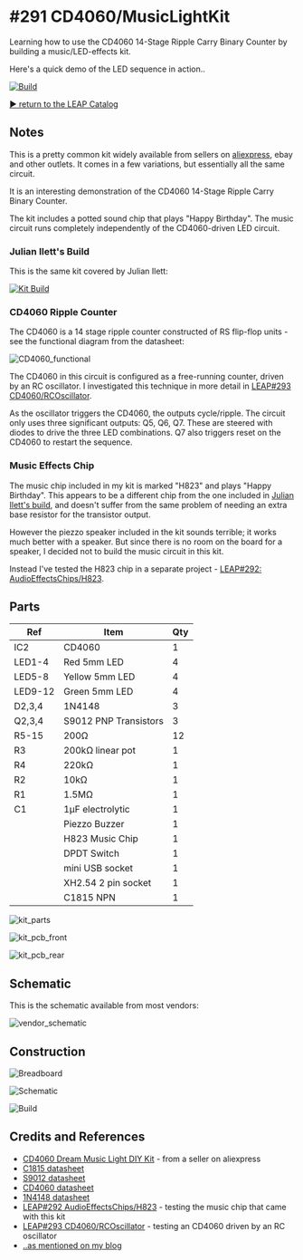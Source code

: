 # #291 CD4060/MusicLightKit

Learning how to use the CD4060 14-Stage Ripple Carry Binary Counter by building a music/LED-effects kit.

Here's a quick demo of the LED sequence in action..

[![Build](./assets/MusicLightKit_build.jpg?raw=true)](http://www.youtube.com/watch?v=oUgnn1maLc8)

[:arrow_forward: return to the LEAP Catalog](http://leap.tardate.com)

## Notes

This is a pretty common kit widely available from sellers on [aliexpress](https://www.aliexpress.com/item/CD4060-Dream-Music-Light-DIY-Kit-Birthday-Gift-Suite-Electronic-Production-of-DIY-Parts/32748833397.html), ebay and other outlets.
It comes in a few variations, but essentially all the same circuit.

It is an interesting demonstration of the CD4060 14-Stage Ripple Carry Binary Counter.

The kit includes a potted sound chip that plays "Happy Birthday". The music circuit runs completely independently of the CD4060-driven LED circuit.


### Julian Ilett's Build

This is the same kit covered by Julian Ilett:

[![Kit Build](http://img.youtube.com/vi/AJFLz_hQsjo/0.jpg)](http://www.youtube.com/watch?v=AJFLz_hQsjo)


### CD4060 Ripple Counter

The CD4060 is a 14 stage ripple counter constructed of RS flip-flop units - see the functional diagram from the datasheet:

![CD4060_functional](../assets/CD4060_functional.png?raw=true)

The CD4060 in this circuit is configured as a free-running counter, driven by an RC oscillator.
I investigated this technique in more detail in [LEAP#293 CD4060/RCOscillator](../RCOscillator).

As the oscillator triggers the CD4060, the outputs cycle/ripple. The circuit only uses three significant outputs: Q5, Q6, Q7.
These are steered with diodes to drive the three LED combinations. Q7 also triggers reset on the CD4060 to restart the sequence.

### Music Effects Chip

The music chip included in my kit is marked "H823" and plays "Happy Birthday". This appears to be a different chip
from the one included in [Julian Ilett's build](http://www.youtube.com/watch?v=AJFLz_hQsjo),
and doesn't suffer from the same problem of needing an extra base resistor for the transistor output.

However the piezzo speaker included in the kit sounds terrible; it works much better with a speaker.
But since there is no room on the board for a speaker, I decided not to build the music circuit in this kit.

Instead I've tested the H823 chip in a separate project -
[LEAP#292: AudioEffectsChips/H823](../../AudioEffectsChips/H823).

## Parts

| Ref     | Item                  | Qty |
|---------|-----------------------|-----|
| IC2     | CD4060                |   1 |
| LED1-4  | Red 5mm LED           |   4 |
| LED5-8  | Yellow 5mm LED        |   4 |
| LED9-12 | Green 5mm LED         |   4 |
| D2,3,4  | 1N4148                |   3 |
| Q2,3,4  | S9012 PNP Transistors |   3 |
| R5-15   | 200Ω                  |  12 |
| R3      | 200kΩ linear pot      |   1 |
| R4      | 220kΩ                 |   1 |
| R2      | 10kΩ                  |   1 |
| R1      | 1.5MΩ                 |   1 |
| C1      | 1µF electrolytic      |   1 |
|         | Piezzo Buzzer         |   1 |
|         | H823 Music Chip       |   1 |
|         | DPDT Switch           |   1 |
|         | mini USB socket       |   1 |
|         | XH2.54 2 pin socket   |   1 |
|         | C1815 NPN             |   1 |

![kit_parts](./assets/kit_parts.jpg?raw=true)

![kit_pcb_front](./assets/kit_pcb_front.jpg?raw=true)

![kit_pcb_rear](./assets/kit_pcb_rear.jpg?raw=true)

## Schematic

This is the schematic available from most vendors:

![vendor_schematic](./assets/vendor_schematic.jpg?raw=true)

## Construction

![Breadboard](./assets/MusicLightKit_bb.jpg?raw=true)

![Schematic](./assets/MusicLightKit_schematic.jpg?raw=true)

![Build](./assets/MusicLightKit_build.jpg?raw=true)

## Credits and References
* [CD4060 Dream Music Light DIY Kit](https://www.aliexpress.com/item/CD4060-Dream-Music-Light-DIY-Kit-Birthday-Gift-Suite-Electronic-Production-of-DIY-Parts/32748833397.html) - from a seller on aliexpress
* [C1815 datasheet](http://www.futurlec.com/Transistors/C1815.shtml)
* [S9012 datasheet](http://www.futurlec.com/Transistors/S9012.shtml)
* [CD4060 datasheet](http://www.futurlec.com/4000Series/CD4060.shtml)
* [1N4148 datasheet](http://www.futurlec.com/Diodes/1N4148.shtml)
* [LEAP#292 AudioEffectsChips/H823](../../AudioEffectsChips/H823) - testing the music chip that came with this kit
* [LEAP#293 CD4060/RCOscillator](../RCOscillator) - testing an CD4060 driven by an RC oscillator
* [..as mentioned on my blog](https://blog.tardate.com/2017/05/leap291-cd4060-music-light-kit.html)
